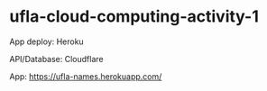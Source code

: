 # ufla-cloud-computing-activity-1

App deploy: Heroku

API/Database: Cloudflare

App: https://ufla-names.herokuapp.com/
